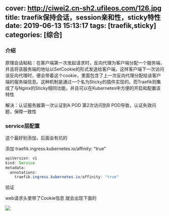 cover: http://ciwei2.cn-sh2.ufileos.com/126.jpg
title: traefik保持会话，session亲和性，sticky特性
date: 2019-06-13 15:13:17
tags: [traefik,sticky]
categories: [综合]
---
### 介绍

原理会话粘粘：在客户端第一次发起请求时，反向代理为客户端分配一个服务端，并且将该服务端的地址以SetCookie的形式发送给客户端，这样客户端下一次访问该反向代理时，便会带着这个cookie，里面包含了上一次反向代理分配给该客户端的服务端信息。这种机制是通过一个名为Sticky的插件实现的。而Traefik则集成了与Nginx的Sticky相同功能，并且可以在Kubernetes中方便的开启和配置该特性

解决：认证服务器第一次认证到A POD 第2次访问到B POD导致，认证失效问题，保障一致性

<!--more-->

### service层配置

这个最好别添加，后面会有坑的

添加 traefik.ingress.kubernetes.io/affinity: "true"

```java
apiVersion: v1
kind: Service
metadata:
  annotations:
    traefik.ingress.kubernetes.io/affinity: "true"
```

验证

web请求头里带了Cookie信息 就会出现下面的

![](/images/20190613152121.png)